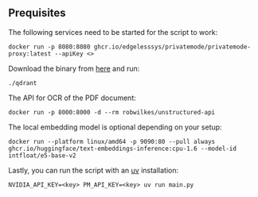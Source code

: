 ## Prequisites

The following services need to be started for the script to work:

```
docker run -p 8080:8080 ghcr.io/edgelesssys/privatemode/privatemode-proxy:latest --apiKey <>
```

Download the binary from [here](https://github.com/qdrant/qdrant/releases) and run:

```
./qdrant
```

The API for OCR of the PDF document:

```
docker run -p 8000:8000 -d --rm robwilkes/unstructured-api
```

The local embedding model is optional depending on your setup:

```
docker run --platform linux/amd64 -p 9090:80 --pull always ghcr.io/huggingface/text-embeddings-inference:cpu-1.6 --model-id intfloat/e5-base-v2
```

Lastly, you can run the script with an [uv](https://github.com/astral-sh/uv) installation:

```
NVIDIA_API_KEY=<key> PM_API_KEY=<key> uv run main.py
```
